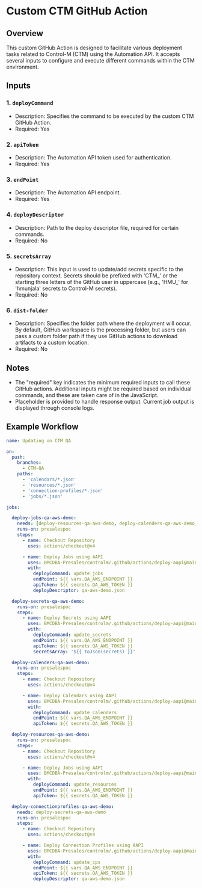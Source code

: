 # Custom CTM GitHub Action

## Overview
This custom GitHub Action is designed to facilitate various deployment tasks related to Control-M (CTM) using the Automation API. It accepts several inputs to configure and execute different commands within the CTM environment.

## Inputs

### 1. `deployCommand`
- Description: Specifies the command to be executed by the custom CTM GitHub Action.
- Required: Yes

### 2. `apiToken`
- Description: The Automation API token used for authentication.
- Required: Yes

### 3. `endPoint`
- Description: The Automation API endpoint.
- Required: Yes

### 4. `deployDescriptor`
- Description: Path to the deploy descriptor file, required for certain commands.
- Required: No

### 5. `secretsArray`
- Description: This input is used to update/add secrets specific to the repository context. Secrets should be prefixed with 'CTM_' or the starting three letters of the GitHub user in uppercase (e.g., 'HMU_' for 'hmunjala' secrets to Control-M secrets).
- Required: No

### 6. `dist-folder`
- Description: Specifies the folder path where the deployment will occur. By default, GitHub workspace is the processing folder, but users can pass a custom folder path if they use GitHub actions to download artifacts to a custom location.
- Required: No

## Notes
- The "required" key indicates the minimum required inputs to call these GitHub actions. Additional inputs might be required based on individual commands, and these are taken care of in the JavaScript.
- Placeholder is provided to handle response output. Current job output is displayed through console logs.

## Example Workflow

```yaml
name: Updating on CTM QA

on:
  push:
    branches:
      - CTM-QA
    paths:
      - 'calendars/*.json'
      - 'resources/*.json'
      - 'connection-profiles/*.json'
      - 'jobs/*.json'

jobs:

  deploy-jobs-qa-aws-demo:
    needs: [deploy-resources-qa-aws-demo, deploy-calenders-qa-aws-demo, deploy-connectionprofiles-qa-aws-demo]
    runs-on: presalespoc
    steps:
      - name: Checkout Repository
        uses: actions/checkout@v4

      - name: Deploy Jobs using AAPI
        uses: BMCDBA-Presales/controlm/.github/actions/deploy-aapi@main
        with:
          deployCommand: update_jobs
          endPoint: ${{ vars.QA_AWS_ENDPOINT }}
          apiToken: ${{ secrets.QA_AWS_TOKEN }}
          deployDescriptor: qa-aws-demo.json

  deploy-secrets-qa-aws-demo:
    runs-on: presalespoc
    steps:
      - name: Deploy Secrets using AAPI
        uses: BMCDBA-Presales/controlm/.github/actions/deploy-aapi@main
        with:
          deployCommand: update_secrets
          endPoint: ${{ vars.QA_AWS_ENDPOINT }}
          apiToken: ${{ secrets.QA_AWS_TOKEN }}
          secretsArray: '${{ toJson(secrets) }}'

  deploy-calenders-qa-aws-demo:
    runs-on: presalespoc
    steps:
      - name: Checkout Repository
        uses: actions/checkout@v4

      - name: Deploy Calendars using AAPI
        uses: BMCDBA-Presales/controlm/.github/actions/deploy-aapi@main
        with:
          deployCommand: update_calenders
          endPoint: ${{ vars.QA_AWS_ENDPOINT }}
          apiToken: ${{ secrets.QA_AWS_TOKEN }}

  deploy-resources-qa-aws-demo:
    runs-on: presalespoc
    steps:
      - name: Checkout Repository
        uses: actions/checkout@v4

      - name: Deploy Jobs using AAPI
        uses: BMCDBA-Presales/controlm/.github/actions/deploy-aapi@main
        with:
          deployCommand: update_resources
          endPoint: ${{ vars.QA_AWS_ENDPOINT }}
          apiToken: ${{ secrets.QA_AWS_TOKEN }}

  deploy-connectionprofiles-qa-aws-demo:
    needs: deploy-secrets-qa-aws-demo
    runs-on: presalespoc
    steps:
      - name: Checkout Repository
        uses: actions/checkout@v4

      - name: Deploy Connection Profiles using AAPI
        uses: BMCDBA-Presales/controlm/.github/actions/deploy-aapi@main
        with:
          deployCommand: update_cps
          endPoint: ${{ vars.QA_AWS_ENDPOINT }}
          apiToken: ${{ secrets.QA_AWS_TOKEN }}
          deployDescriptor: qa-aws-demo.json